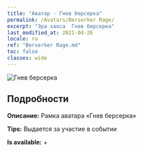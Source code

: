 ```yaml
---
title: "Аватар - Гнев берсерка"
permalink: /Avatars/Berserker Rage/
excerpt: "Эра хаоса  Гнев берсерка"
last_modified_at: 2021-04-26
locale: ru
ref: "Berserker Rage.md"
toc: false
classes: wide
---
```

 ![Гнев берсерка](/images/a/avatarFrame_73.png)

## Подробности

 **Описание:** Рамка аватара «Гнев берсерка» 

 **Tips:** Выдается за участие в событии 

 **Is available:**  + 

